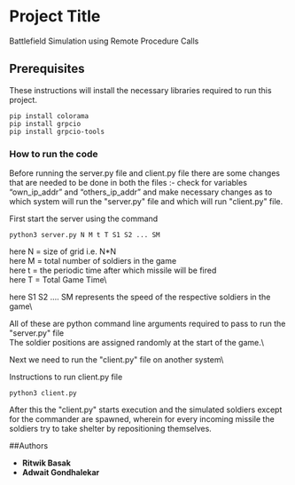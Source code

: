 # Project Title

Battlefield Simulation using Remote Procedure Calls

## Prerequisites

These instructions will install the necessary libraries required to run this project.

```
pip install colorama 
pip install grpcio
pip install grpcio-tools
```

### How to run the code

Before running the server.py file and client.py file there are some changes that are needed to be done in both the files :- 
check for variables “own_ip_addr” and “others_ip_addr” and make necessary changes as to which system will run the "server.py" file and which will run "client.py" file.

First start the server using the command

```
python3 server.py N M t T S1 S2 ... SM
```

here N = size of grid i.e. N*N\
here M = total number of soldiers in the game\
here t  = the periodic time after which missile will be fired\
here T = Total Game Time\

here S1 S2 .... SM represents the speed of the respective soldiers in the game\

All of these are python command line arguments required to pass to run the "server.py" file\
The soldier positions are assigned randomly at the start of the game.\

Next we need to run the "client.py" file on another system\

Instructions to run client.py file

```
python3 client.py
```

After this the "client.py" starts execution and the simulated soldiers except for the commander are spawned, wherein for every incoming missile the soldiers try to take shelter by repositioning themselves.

##Authors

* **Ritwik Basak**
* **Adwait Gondhalekar**



